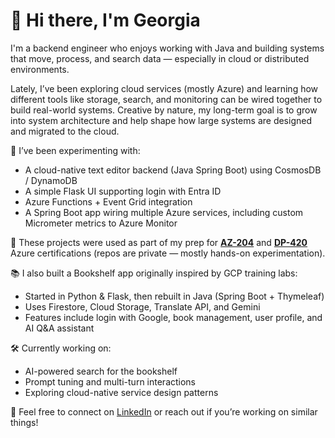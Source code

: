 # 👋 Hi there, I'm Georgia

I'm a backend engineer who enjoys working with Java and building systems that move, process, and search data — especially in cloud or distributed environments.

Lately, I’ve been exploring cloud services (mostly Azure) and learning how different tools like storage, search, and monitoring can be wired together to build real-world systems. Creative by nature, my long-term goal is to grow into system architecture and help shape how large systems are designed and migrated to the cloud.

🔧 I’ve been experimenting with:
- A cloud-native text editor backend (Java Spring Boot) using CosmosDB / DynamoDB
- A simple Flask UI supporting login with Entra ID
- Azure Functions + Event Grid integration
- A Spring Boot app wiring multiple Azure services, including custom Micrometer metrics to Azure Monitor

🧪 These projects were used as part of my prep for [**AZ-204**](https://learn.microsoft.com/en-us/users/georgiakonstantinou-3043/credentials/4866145855f2499b) and [**DP-420**](https://learn.microsoft.com/en-gb/users/georgiakonstantinou-3043/credentials/f89c46899619460a) Azure certifications (repos are private — mostly hands-on experimentation).

📚 I also built a Bookshelf app originally inspired by GCP training labs:
- Started in Python & Flask, then rebuilt in Java (Spring Boot + Thymeleaf)
- Uses Firestore, Cloud Storage, Translate API, and Gemini
- Features include login with Google, book management, user profile, and AI Q&A assistant

🛠️ Currently working on:
- AI-powered search for the bookshelf
- Prompt tuning and multi-turn interactions
- Exploring cloud-native service design patterns

🔗 Feel free to connect on [LinkedIn]([https://www.linkedin.com/](https://www.linkedin.com/in/georgia-konstantinou-9a367247/)) or reach out if you’re working on similar things!
